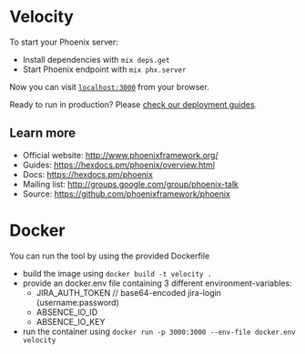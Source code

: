 # Velocity

To start your Phoenix server:

  * Install dependencies with `mix deps.get`
  * Start Phoenix endpoint with `mix phx.server`

Now you can visit [`localhost:3000`](http://localhost:3000) from your browser.

Ready to run in production? Please [check our deployment guides](https://hexdocs.pm/phoenix/deployment.html).

## Learn more

  * Official website: http://www.phoenixframework.org/
  * Guides: https://hexdocs.pm/phoenix/overview.html
  * Docs: https://hexdocs.pm/phoenix
  * Mailing list: http://groups.google.com/group/phoenix-talk
  * Source: https://github.com/phoenixframework/phoenix

# Docker

You can run the tool by using the provided Dockerfile

  * build the image using `docker build -t velocity .`
  * provide an docker.env file containing 3 different environment-variables:
    * JIRA_AUTH_TOKEN // base64-encoded jira-login (username:password)
    * ABSENCE_IO_ID
    * ABSENCE_IO_KEY
  * run the container using `docker run -p 3000:3000 --env-file docker.env velocity`